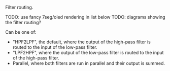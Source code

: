 Filter routing.

TODO: use fancy 7seg/oled rendering in list below
TODO: diagrams showing the filter routing?

Can be one of:
  - "HPF2LPF", the default, where the output of the high-pass filter is routed to the input of the low-pass filter.
  - "LPF2HPF", where the output of the low-pass filter is routed to the input of the high-pass filter.
  - <string-for string="STRING_FOR_PARALLEL">Parallel</string-for>, where both filters are run in parallel and their output is summed.
